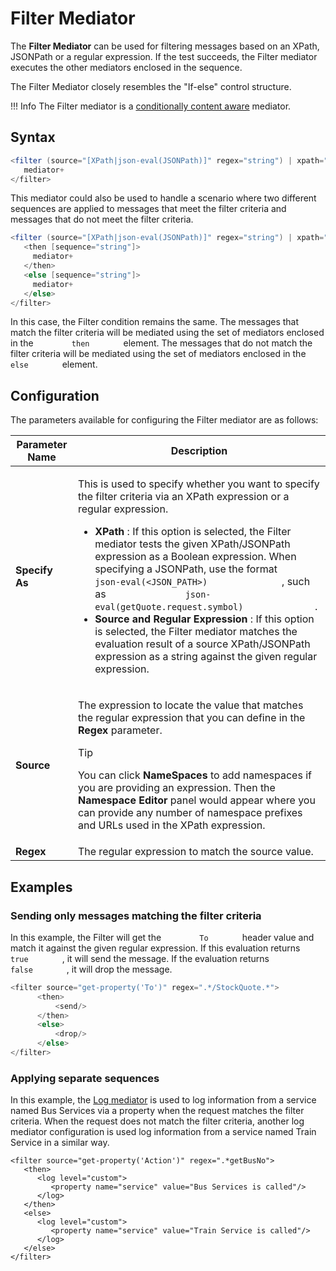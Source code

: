 # Filter Mediator

The **Filter Mediator** can be used for filtering messages based on an
XPath, JSONPath or a regular expression. If the test succeeds, the
Filter mediator executes the other mediators enclosed in the sequence.

The Filter Mediator closely resembles the "If-else" control structure.

!!! Info
    The Filter mediator is a [conditionally content aware]({{base_path}}/reference/mediators/about-mediators/#classification-of-mediators) mediator.

## Syntax

``` java
<filter (source="[XPath|json-eval(JSONPath)]" regex="string") | xpath="[XPath|json-eval(JSONPath)]">
   mediator+
</filter>
```

This mediator could also be used to handle a scenario where two
different sequences are applied to messages that meet the filter
criteria and messages that do not meet the filter criteria.

``` java
<filter (source="[XPath|json-eval(JSONPath)]" regex="string") | xpath="[XPath|json-eval(JSONPath)]">
   <then [sequence="string"]>
     mediator+
   </then>
   <else [sequence="string"]>
     mediator+
   </else>
</filter>
```

In this case, the Filter condition remains the same. The messages that
match the filter criteria will be mediated using the set of mediators
enclosed in the `         then        ` element. The messages that do
not match the filter criteria will be mediated using the set of
mediators enclosed in the `         else        ` element.

## Configuration

The parameters available for configuring the Filter mediator are as
follows:

<table>
<thead>
<tr class="header">
<th>Parameter Name</th>
<th>Description</th>
</tr>
</thead>
<tbody>
<tr class="odd">
<td><strong>Specify As</strong></td>
<td><p>This is used to specify whether you want to specify the filter criteria via an XPath expression or a regular expression.</p>
<ul>
<li><strong>XPath</strong> : If this option is selected, the Filter mediator tests the given XPath/JSONPath expression as a Boolean expression. When specifying a JSONPath, use the format <code>               json-eval(&lt;JSON_PATH&gt;)              </code> , such as <code>               json-eval(getQuote.request.symbol)              </code>.</li>
<li><strong>Source and Regular Expression</strong> : If this option is selected, the Filter mediator matches the evaluation result of a source XPath/JSONPath expression as a string against the given regular expression.</li>
</ul></td>
</tr>
<tr class="even">
<td><strong>Source</strong></td>
<td><div class="content-wrapper">
<p>The expression to locate the value that matches the regular expression that you can define in the <strong>Regex</strong> parameter.</p>
<p>Tip</p>
<p>You can click <strong>NameSpaces</strong> to add namespaces if you are providing an expression. Then the <strong>Namespace Editor</strong> panel would appear where you can provide any number of namespace prefixes and URLs used in the XPath expression.</p>

</div></td>
</tr>
<tr class="odd">
<td><strong>Regex</strong></td>
<td>The regular expression to match the source value.</td>
</tr>
</tbody>
</table>

##  Examples

### Sending only messages matching the filter criteria

In this example, the Filter will get the `         To        ` header
value and match it against the given regular expression. If this
evaluation returns `         true        ` , it will send the message.
If the evaluation returns `         false        ` , it will drop the
message.

``` java
<filter source="get-property('To')" regex=".*/StockQuote.*">
      <then>
          <send/>
      </then>
      <else>
          <drop/>
      </else>
</filter>
```

### Applying separate sequences

In this example, the [Log mediator]({{base_path}}/reference/mediators/log-mediator) is used to log
information from a service named Bus Services via a property when the
request matches the filter criteria. When the request does not match the
filter criteria, another log mediator configuration is used log
information from a service named Train Service in a similar way.

```
<filter source="get-property('Action')" regex=".*getBusNo"> 
   <then> 
      <log level="custom"> 
         <property name="service" value="Bus Services is called"/> 
      </log> 
   </then> 
   <else> 
      <log level="custom"> 
         <property name="service" value="Train Service is called"/> 
      </log> 
   </else> 
</filter>
```
